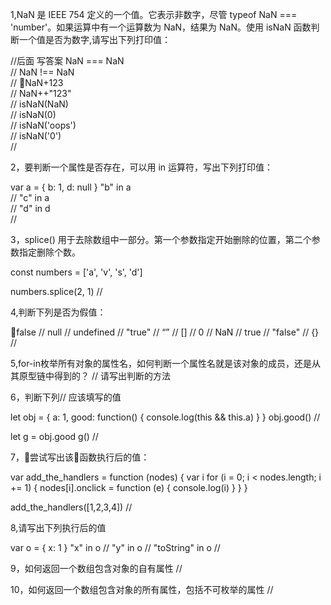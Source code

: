 1,NaN 是 IEEE 754 定义的一个值。它表示非数字，尽管 typeof NaN === 'number'。如果运算中有一个运算数为 NaN，结果为 NaN。使用 isNaN 函数判断一个值是否为数字,请写出下列打印值：

//后面 写答案 
NaN === NaN    
// 
NaN !== NaN    
// 
NaN+123        
//
NaN++"123"      
//
isNaN(NaN)       
// 
isNaN(0)         
// 
isNaN('oops')    
// 
isNaN('0')       
// 

2，要判断一个属性是否存在，可以用 in 运算符，写出下列打印值：

var a = { b: 1, d: null }
"b" in a        
// 
"c" in a        
// 
"d" in d        
// 

3，splice() 用于去除数组中一部分。第一个参数指定开始删除的位置，第二个参数指定删除个数。


const numbers = ['a', 'v', 's', 'd']

numbers.splice(2, 1)
//

4,判断下列是否为假值：

false
//
null
//
undefined
//
"true"
//
“”
//
[]
//
0
//
NaN
//
true
//
"false"
//
{}
//

5,for-in枚举所有对象的属性名，如何判断一个属性名就是该对象的成员，还是从其原型链中得到的？
// 请写出判断的方法 

6，判断下列// 应该填写的值

let obj = {
    a: 1,
    good: function() { console.log(this && this.a) }
}
obj.good() 
//

let g = obj.good
g()
//

7，尝试写出该函数执行后的值：

var add_the_handlers = function (nodes) {
    var i
    for (i = 0; i < nodes.length; i += 1) {
        nodes[i].onclick = function (e) {
            console.log(i)
            }
        }
   }

add_the_handlers([1,2,3,4])
//

8,请写出下列执行后的值

var o = { x: 1 }
"x" in o 
// 
"y" in o 
// 
"toString" in o 
// 

9，如何返回一个数组包含对象的自有属性
//

10，如何返回一个数组包含对象的所有属性，包括不可枚举的属性
//
